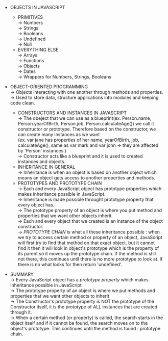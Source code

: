 * OBJECTS IN JAVASCRIPT </br>
  * PRIMITIVES</br>
  -> Numbers</br>
  -> Strings</br>
  -> Booleans</br>
  -> Undefined</br>
  -> Null</br>
  * EVERYTHING ELSE</br>
  -> Arrays</br>
  -> Functions</br>
  -> Objects</br>
  -> Dates</br>
  -> Wrappers for Numbers, Strings, Booleans</br>

* OBJECT-ORIENTED PROGRAMMING</br>
-> Objects interacting with one another through methods and properties.</br>
-> Used to store data, structure applications into modules and keeping code clean.</br>
  
  * CONSTRUCTORS AND INSTANCES IN JAVASCRIPT</br>
  -> The obeject that we can use as a blueprint(ex. Person.name, Person.yearOfBirth, Person.job, Person.calculateAge()) we call it constructor or prototype. Therefore based on the constructor, we can create many instances as we want</br>
  (ex. var jane has properties of her name, yearOfBirth, job, calculateAge(), same as var mark and var john -> they are affected by 'Person' instances.)</br>
  -> Constructor acts like a blueprint and it is used to created instances and objects.</br>
  * INHERITANCE IN GENERAL</br>
  -> Inheritance is when an object is based on another object which means an object gets access to another properties and methods.</br>
  * PROTOTYPES AND PROTOTYPE CHAIN</br>
  -> Each and every JavaScript object has prototype properties which makes inheritance possible in JavaScript.</br>
  -> Inheritance is made possible throught prototype property that every object has.</br>
  -> The prototype property of an object is where you put method and properties that we want other objects inherit.</br>
  -> Each and every object that we created is an instance of the object constructor.</br>
  -> *PROTOTYPE CHAIN* is what all these inheritance possible : when we try to access certain method or property of an object, JavaScript will first try to find that method on that exact object. but it cannot find it then it will look in object's prototype which is the property of its parent so it moves up the prototype chain.
  If the method is still not there, this continues until there is no more prototype to look at. If there is no what looks for then return 'undefined'.</br>

* SUMMARY</br>
-> Every JavaScript object has a *prototype property* which makes inheritance possible in JavaScript</br>
-> The prototype property of an object is where we put methods and properties that we want other objects to inherit</br>
-> The Constructor's prototype property is NOT the prototype of the Constructor itself, it is the prototype of ALL instances that are created through it.</br>
-> When a certain method (or property) is called, the search starts in the object itself and if it cannot be found, the search moves on to the object's prototype. This continues until the method is found : prototype chain.</br>



